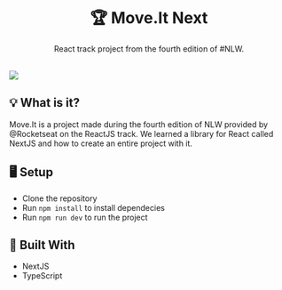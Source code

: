 <h1 align="center">🏆 Move.It Next</h1>
<p align="center"> React track project from the fourth edition of #NLW. </p>

</br>

<img src="./moveit.gif" align="center" />

</br>

## 💡 What is it?
Move.It is a project made during the fourth edition of NLW provided by @Rocketseat on the ReactJS track. We learned a library for React called NextJS and how to create an entire project with it.

## 🖥 Setup
- Clone the repository
- Run `npm install` to install dependecies
- Run `npm run dev` to run the project

## 🚧 Built With
- NextJS
- TypeScript